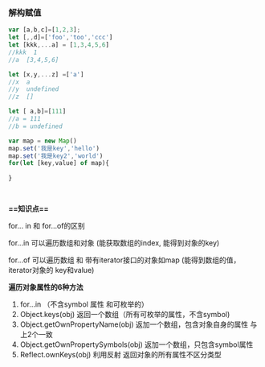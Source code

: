 ### 解构赋值 

```javascript
var [a,b,c]=[1,2,3];
let [,,d]=['foo','too','ccc']
let [kkk,...a] = [1,3,4,5,6]
//kkk  1
//a  [3,4,5,6]

let [x,y,...z] =['a']
//x  a
//y  undefined
//z  []

let [ a,b]=[111]
//a = 111
//b = undefined

var map = new Map()
map.set('我是key','hello')
map.set('我是key2','world')
for(let [key,value] of map){
    
}




```



**==知识点==**

for... in  和 for...of的区别 

for...in 可以遍历数组和对象 (能获取数组的index, 能得到对象的key)

for...of 可以遍历数组 和 带有iterator接口的对象如map (能得到数组的值，iterator对象的 key和value)





**遍历对象属性的6种方法**

1. for...in   （不含symbol 属性 和可枚举的）
2. Object.keys(obj)  返回一个数组（所有可枚举的属性，不含symbol)
3. Object.getOwnPropertyName(obj) 返加一个数组，包含对象自身的属性 与上2个一致
4. Object.getOwnPropertySymbols(obj) 返加一个数组，只包含symbol属性
5. Reflect.ownKeys(obj)   利用反射 返回对象的所有属性不区分类型